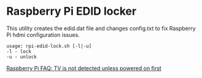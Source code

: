 # Raspberry Pi EDID locker
This utility creates the edid.dat file and changes config.txt to fix Raspberry Pi hdmi configuration issues.

    usage: rpi-edid-lock.sh [-l|-u]
    -l - lock
    -u - unlock

[Raspberry Pi FAQ: TV is not detected unless powered on first](http://kodi.wiki/view/Raspberry_Pi_FAQ#TV_is_not_detected_unless_powered_on_first)
